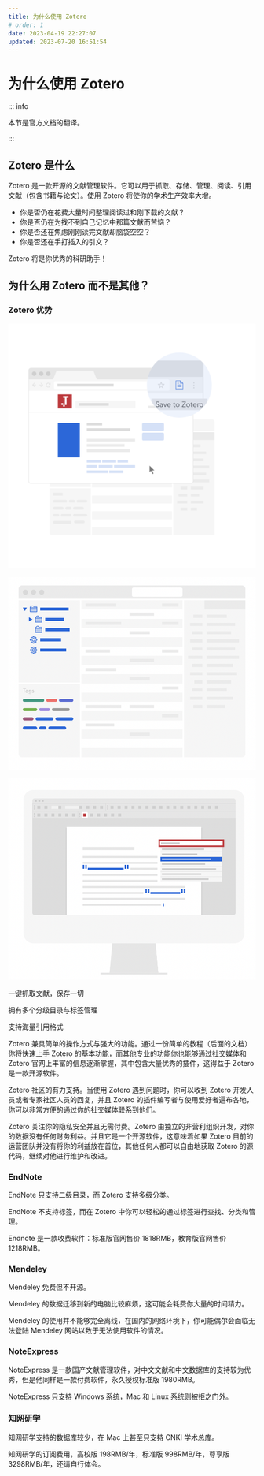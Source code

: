 ```yaml
---
title: 为什么使用 Zotero
# order: 1
date: 2023-04-19 22:27:07
updated: 2023-07-20 16:51:54
---
```


# 为什么使用 Zotero

::: info

本节是官方文档的翻译。

:::

## Zotero 是什么

Zotero 是一款开源的文献管理软件。它可以用于抓取、存储、管理、阅读、引用文献（包含书籍与论文）。使用 Zotero 将使你的学术生产效率大增。

- 你是否仍在花费大量时间整理阅读过和刚下载的文献？
- 你是否仍在为找不到自己记忆中那篇文献而苦恼？
- 你是否还在焦虑刚刚读完文献却脑袋空空？
- 你是否还在手打插入的引文？

Zotero 将是你优秀的科研助手！

## 为什么用 Zotero 而不是其他？

### Zotero 优势

![截屏2022-10-23 20.14.48.png](../assets/01b0be7c199fb68355bffaa4a7cf5fbf_MD5.png)

![截屏2022-10-23 20.15.01.png](../assets/5250a03e83f56f9fd7107920c6804998_MD5.png)

![截屏2022-10-23 20.15.09.png](../assets/3c5fdf7c8321c2432a65a85f619b5172_MD5.png)

一键抓取文献，保存一切

拥有多个分级目录与标签管理

支持海量引用格式

Zotero 兼具简单的操作方式与强大的功能。通过一份简单的教程（后面的文档）你将快速上手 Zotero 的基本功能，而其他专业的功能你也能够通过社交媒体和 Zotero 官网上丰富的信息逐渐掌握，其中包含大量优秀的插件，这得益于 Zotero 是一款开源软件。

Zotero 社区的有力支持。当使用 Zotero 遇到问题时，你可以收到 Zotero 开发人员或者专家社区人员的回复，并且 Zotero 的插件编写者与使用爱好者遍布各地，你可以非常方便的通过你的社交媒体联系到他们。

Zotero 关注你的隐私安全并且无需付费。Zotero 由独立的非营利组织开发，对你的数据没有任何财务利益。并且它是一个开源软件，这意味着如果 Zotero 目前的运营团队并没有将你的利益放在首位，其他任何人都可以自由地获取 Zotero 的源代码，继续对他进行维护和改进。

### EndNote

EndNote 只支持二级目录，而 Zotero 支持多级分类。

EndNote 不支持标签，而在 Zotero 中你可以轻松的通过标签进行查找、分类和管理。

Endnote 是一款收费软件：标准版官网售价 1818RMB，教育版官网售价 1218RMB。

### Mendeley

Mendeley 免费但不开源。

Mendeley 的数据迁移到新的电脑比较麻烦，这可能会耗费你大量的时间精力。

Mendeley 的使用并不能够完全离线，在国内的网络环境下，你可能偶尔会面临无法登陆 Mendeley 网站以致于无法使用软件的情况。

### NoteExpress

NoteExpress 是一款国产文献管理软件，对中文文献和中文数据库的支持较为优秀，但是他同样是一款付费软件，永久授权标准版 1980RMB。

NoteExpress 只支持 Windows 系统，Mac 和 Linux 系统则被拒之门外。

### 知网研学

知网研学支持的数据库较少，在 Mac 上甚至只支持 CNKI 学术总库。

知网研学的订阅费用，高校版 198RMB/年，标准版 998RMB/年，尊享版 3298RMB/年，还请自行体会。
